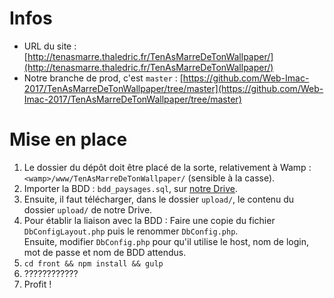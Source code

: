 # Infos
- URL du site : [http://tenasmarre.thaledric.fr/TenAsMarreDeTonWallpaper/](http://tenasmarre.thaledric.fr/TenAsMarreDeTonWallpaper/)
- Notre branche de prod, c'est `master` : [https://github.com/Web-Imac-2017/TenAsMarreDeTonWallpaper/tree/master](https://github.com/Web-Imac-2017/TenAsMarreDeTonWallpaper/tree/master)  
# Mise en place
1. Le dossier du dépôt doit être placé de la sorte, relativement à Wamp : 
  `<wamp>/www/TenAsMarreDeTonWallpaper/` (sensible à la casse).  
2. Importer la BDD : `bdd_paysages.sql`, sur [notre Drive](https://drive.google.com/open?id=0B896bdQWjsjAU2labGplZmtkWmc).
3. Ensuite, il faut télécharger, dans le dossier `upload/`, le contenu du dossier `upload/` de notre Drive.
4. Pour établir la liaison avec la BDD : Faire une copie du fichier `DbConfigLayout.php` puis le renommer `DbConfig.php`.  
  Ensuite, modifier `DbConfig.php` pour qu'il utilise le host, nom de login, mot de passe et nom de BDD attendus.
5. `cd front && npm install && gulp`
6. ????????????
7. Profit !
